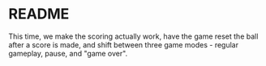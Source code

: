 # README

This time, we make the scoring actually work, have the game reset the ball after a score is made, and shift between three game modes - regular gameplay, pause, and "game over".
